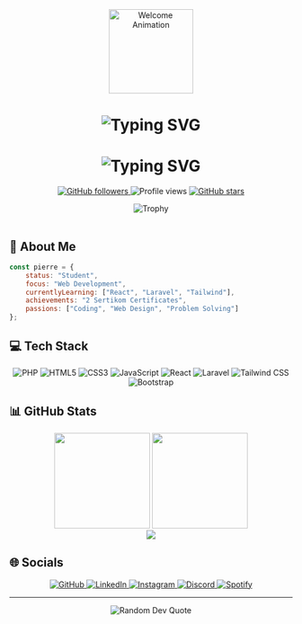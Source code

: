 <div align="center">
  <img height="150" src="https://raw.githubusercontent.com/BrunnerLivio/brunnerlivio/master/images/welcome.gif" alt="Welcome Animation"/>
</div>
<h1 align="center">
    <img src="https://readme-typing-svg.herokuapp.com?font=Fira+Code&weight=600&size=25&pause=1000&color=6842FF&random=false&width=435&lines=Hi!+I'm+Pierre+Maysar+Alzherey+%F0%9F%91%8B;Welcome+to+my+GitHub+Profile!" alt="Typing SVG" />
</h1>

<h1 align="center">
    <img src="https://readme-typing-svg.herokuapp.com?font=Fira+Code&weight=600&size=25&pause=1000&color=6842FF&random=false&width=435&lines=Hi!+I'm+Pierre+Maysar+Alzherey+%F0%9F%91%8B;Welcome+to+my+GitHub+Profile!" alt="Typing SVG" />
</h1>

<p align="center">
  <a href="https://github.com/Piermz">
    <img src="https://img.shields.io/github/followers/Piermz?label=Followers&style=social" alt="GitHub followers">
  </a>
  <img src="https://komarev.com/ghpvc/?username=Piermz&color=blueviolet" alt="Profile views">
  <a href="https://github.com/Piermz">
    <img src="https://img.shields.io/github/stars/Piermz?style=social" alt="GitHub stars">
  </a>
</p>

<div align="center">
  <img src="https://github-profile-trophy.vercel.app/?username=Piermz&theme=tokyonight&no-frame=true&row=1&&margin-w=30&no-bg=true" alt="Trophy"/>
</div>

<br/>

## 🚀 About Me
```javascript
const pierre = {
    status: "Student",
    focus: "Web Development",
    currentlyLearning: ["React", "Laravel", "Tailwind"],
    achievements: "2 Sertikom Certificates",
    passions: ["Coding", "Web Design", "Problem Solving"]
};
```

## 💻 Tech Stack
<div align="center">
  
  ![PHP](https://img.shields.io/badge/PHP-777BB4?style=for-the-badge&logo=php&logoColor=white)
  ![HTML5](https://img.shields.io/badge/HTML5-E34F26?style=for-the-badge&logo=html5&logoColor=white)
  ![CSS3](https://img.shields.io/badge/CSS3-1572B6?style=for-the-badge&logo=css3&logoColor=white)
  ![JavaScript](https://img.shields.io/badge/JavaScript-F7DF1E?style=for-the-badge&logo=javascript&logoColor=black)
  ![React](https://img.shields.io/badge/React-20232A?style=for-the-badge&logo=react&logoColor=61DAFB)
  ![Laravel](https://img.shields.io/badge/Laravel-FF2D20?style=for-the-badge&logo=laravel&logoColor=white)
  ![Tailwind CSS](https://img.shields.io/badge/Tailwind_CSS-38B2AC?style=for-the-badge&logo=tailwind-css&logoColor=white)
  ![Bootstrap](https://img.shields.io/badge/Bootstrap-563D7C?style=for-the-badge&logo=bootstrap&logoColor=white)
</div>

## 📊 GitHub Stats
<div align="center">
  <img src="https://github-readme-stats.vercel.app/api?username=Piermz&show_icons=true&theme=transparent&hide_border=true&title_color=6842FF&text_color=FFFFFF&icon_color=6842FF" height="170"/>
  <img src="https://github-readme-stats.vercel.app/api/top-langs/?username=Piermz&layout=compact&theme=transparent&hide_border=true&title_color=6842FF&text_color=FFFFFF" height="170"/>
</div>

<div align="center">
  <img src="https://github-readme-streak-stats.herokuapp.com?user=Piermz&theme=transparent&hide_border=true&ring=6842FF&fire=6842FF&currStreakLabel=FFFFFF&sideLabels=FFFFFF" />
</div>

## 🌐 Socials
<div align="center">
<p align="center">
  <a href="https://github.com/Piermz" target="_blank">
    <img src="https://img.shields.io/badge/github-%2324292e.svg?&style=for-the-badge&logo=github&logoColor=white" alt="GitHub" />
  </a>
  <a href="https://www.linkedin.com/in/pier-m-3189282b0/" target="_blank">
    <img src="https://img.shields.io/badge/linkedin-%230077B5.svg?&style=for-the-badge&logo=linkedin&logoColor=white" alt="LinkedIn" />
  </a>
  <a href="https://www.instagram.com/pierrm_/" target="_blank">
    <img src="https://img.shields.io/badge/instagram-%23E4405F.svg?&style=for-the-badge&logo=instagram&logoColor=white" alt="Instagram" />
  </a>
  <a href="https://discord.com/users/756004084410089472" target="_blank">
    <img src="https://img.shields.io/badge/Discord-%237289DA.svg?style=for-the-badge&logo=discord&logoColor=white" alt="Discord" />
  </a>
  <a href="https://open.spotify.com/user/31boyzy3gwr2rtm2q7e7xdyrwhpm" target="_blank">
    <img src="https://img.shields.io/badge/Spotify-%231ED760.svg?style=for-the-badge&logo=spotify&logoColor=white" alt="Spotify" />
  </a>
</p>
</div>
<hr>
<div align="center">
  <img src="https://quotes-github-readme.vercel.app/api?type=horizontal&theme=tokyonight" alt="Random Dev Quote"/>
</div>
